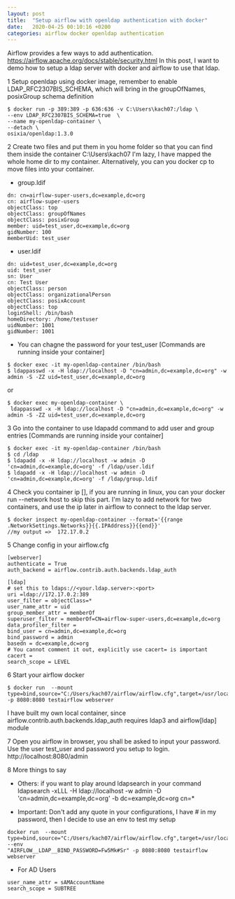 ```yaml
---
layout: post
title:  "Setup airflow with openldap authentication with docker"
date:   2020-04-25 00:10:16 +0200
categories: airflow docker openldap authentication
---
```


Airflow provides a few ways to add authentication. https://airflow.apache.org/docs/stable/security.html
In this post, I want to demo how to setup a ldap server with docker and airflow to use that ldap.

1 Setup openldap using docker image, remember to enable LDAP_RFC2307BIS_SCHEMA, which will bring in the groupOfNames, posixGroup schema definition
```
$ docker run -p 389:389 -p 636:636 -v C:\Users\kach07:/ldap \
--env LDAP_RFC2307BIS_SCHEMA=true  \
--name my-openldap-container \
--detach \
osixia/openldap:1.3.0
```
2 Create two files and put them in you home folder so that you can find them inside the container C:\Users\kach07
I'm lazy, I have mapped the whole home dir to my container. Alternatively, you can you docker cp to move files into your container.

- group.ldif
```
dn: cn=airflow-super-users,dc=example,dc=org
cn: airflow-super-users
objectClass: top
objectClass: groupOfNames
objectClass: posixGroup
member: uid=test_user,dc=example,dc=org
gidNumber: 100
memberUid: test_user
```

- user.ldif
```
dn: uid=test_user,dc=example,dc=org
uid: test_user
sn: User
cn: Test User
objectClass: person
objectClass: organizationalPerson
objectClass: posixAccount
objectClass: top
loginShell: /bin/bash
homeDirectory: /home/testuser
uidNumber: 1001
gidNumber: 1001
```
- You can chagne the password for your test_user [Commands are running inside your container]
```
$ docker exec -it my-openldap-container /bin/bash
$ ldappasswd -x -H ldap://localhost -D "cn=admin,dc=example,dc=org" -w admin -S -ZZ uid=test_user,dc=example,dc=org
```
or 
```
$ docker exec my-openldap-container \
 ldappasswd -x -H ldap://localhost -D "cn=admin,dc=example,dc=org" -w admin -S -ZZ uid=test_user,dc=example,dc=org
```

3 Go into the container to use ldapadd command to add user and group entries [Commands are running inside your container]
```
$ docker exec -it my-openldap-container /bin/bash
$ cd /ldap
$ ldapadd -x -H ldap://localhost -w admin -D 'cn=admin,dc=example,dc=org' -f /ldap/user.ldif
$ ldapadd -x -H ldap://localhost -w admin -D 'cn=admin,dc=example,dc=org' -f /ldap/group.ldif
```
4 Check you container ip [], if you are running in linux, you can your docker run --network host to skip this part. I'm lazy to add network for two containers, and use the ip later in airflow to connect to the ldap server.
```
$ docker inspect my-openldap-container --format='{{range .NetworkSettings.Networks}}{{.IPAddress}}{{end}}'
//my output =>  172.17.0.2
```

5 Change config in your airflow.cfg 
```
[webserver]
authenticate = True
auth_backend = airflow.contrib.auth.backends.ldap_auth

[ldap]
# set this to ldaps://<your.ldap.server>:<port>
uri =ldap://172.17.0.2:389
user_filter = objectClass=*
user_name_attr = uid
group_member_attr = memberOf
superuser_filter = memberOf=CN=airflow-super-users,dc=example,dc=org
data_profiler_filter =
bind_user = cn=admin,dc=example,dc=org
bind_password = admin
basedn = dc=example,dc=org
# You cannot comment it out, explicitly use cacert= is important
cacert =
search_scope = LEVEL
```
6 Start your airflow docker
```
$ docker run  --mount type=bind,source="C:/Users/kach07/airflow/airflow.cfg",target=/usr/local/airflow/airflow.cfg -p 8080:8080 testairflow webserver
```
I have built my own local container, since airflow.contrib.auth.backends.ldap_auth requires ldap3 and airflow[ldap] module

7 Open you airflow in browser, you shall be asked to input your password. Use the user test_user and password you setup to login. 
http://localhost:8080/admin 


8 More things to say
* Others: if you want to play around ldapsearch in your command
ldapsearch -xLLL -H ldap://localhost -w admin -D 'cn=admin,dc=example,dc=org' -b dc=example,dc=org cn=*

* Important:
Don't add any quote in your configurations, I have # in my password, then I decide to use an env to test my setup 
```
docker run  --mount type=bind,source="C:/Users/kach07/airflow/airflow.cfg",target=/usr/local/airflow/airflow.cfg --env 
"AIRFLOW__LDAP__BIND_PASSWORD=Fw5Mk#Sr" -p 8080:8080 testairflow webserver
```

* For AD Users
```
user_name_attr = sAMAccountName
search_scope = SUBTREE
```

